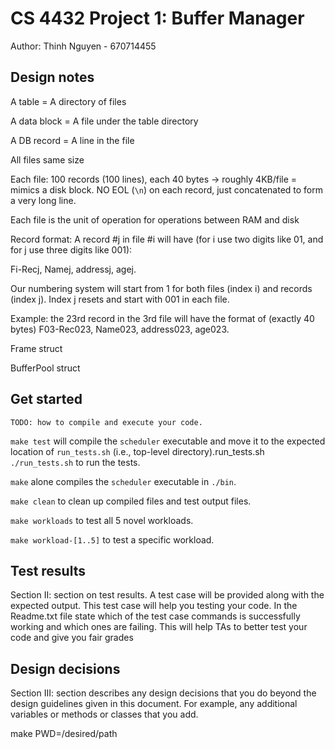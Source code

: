 # CS 4432 Project 1: Buffer Manager

Author: Thinh Nguyen - 670714455

## Design notes

A table = A directory of files

A data block = A file under the table directory

A DB record = A line in the file

All files same size

Each file: 100 records (100 lines), each 40 bytes -> roughly 4KB/file = mimics a
disk block. NO EOL (`\n`) on each record, just concatenated to form a very long
line.

Each file is the unit of operation for operations between RAM and disk

Record format: A record #j in file #i will have (for i use two digits like 01,
and for j use three digits like 001):

Fi-Recj, Namej, addressj, agej.

Our numbering system will start from 1 for both files (index i) and records
(index j). Index j resets and start with 001 in each file.

Example: the 23rd record in the 3rd file will have the format of (exactly 40
bytes) F03-Rec023, Name023, address023, age023.

Frame struct

BufferPool struct

## Get started

`TODO: how to compile and execute your code.`

`make test` will compile the `scheduler` executable and move it to the expected
location of `run_tests.sh` (i.e., top-level directory).run_tests.sh
`./run_tests.sh` to run the tests.

`make` alone compiles the `scheduler` executable in `./bin`.

`make clean` to clean up compiled files and test output files.

`make workloads` to test all 5 novel workloads.

`make workload-[1..5]` to test a specific workload.

## Test results

Section II: section on test results. A test case will be provided along with the
expected output. This test case will help you testing your code. In the
Readme.txt file state which of the test case commands is successfully working
and which ones are failing. This will help TAs to better test your code and give
you fair grades

## Design decisions

Section III: section describes any design decisions that you do beyond the
design guidelines given in this document. For example, any additional variables
or methods or classes that you add.

make PWD=/desired/path <target>
